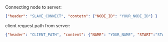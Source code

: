 Connecting node to server:
```json
{"header": "SLAVE_CONNECT", "contetn": {"NODE_ID": "YOUR_NODE_ID"} }
```
client request path from server:
```json
{"header": "CLIENT_PATH", "content": {"NAME": "YOUR_NAME", "START":"STARTING_POINT","END":"DESTINATION"} }
```
